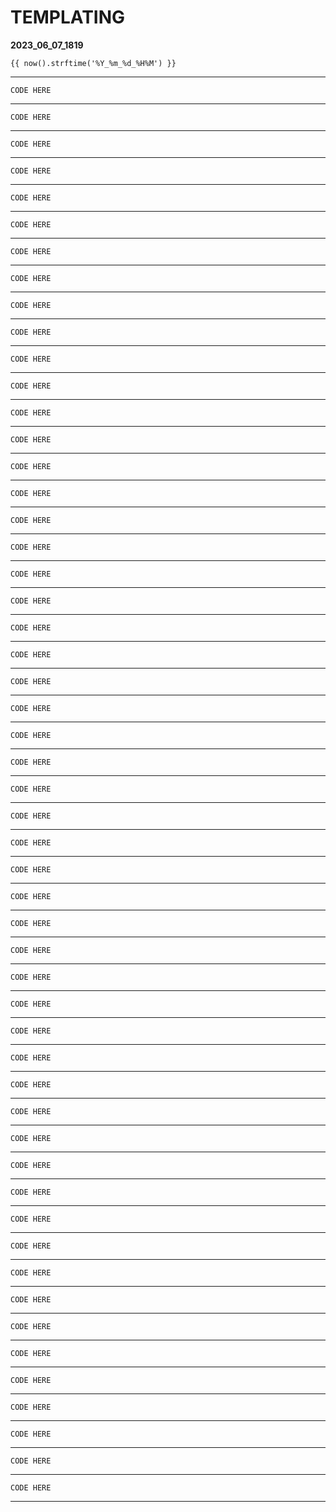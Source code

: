 # TEMPLATING

**2023_06_07_1819**
```
{{ now().strftime('%Y_%m_%d_%H%M') }}
```
___

```
CODE HERE
```
___

```
CODE HERE
```
___

```
CODE HERE
```
___

```
CODE HERE
```
___

```
CODE HERE
```
___

```
CODE HERE
```
___

```
CODE HERE
```
___

```
CODE HERE
```
___

```
CODE HERE
```
___

```
CODE HERE
```
___

```
CODE HERE
```
___

```
CODE HERE
```
___

```
CODE HERE
```
___

```
CODE HERE
```
___

```
CODE HERE
```
___

```
CODE HERE
```
___

```
CODE HERE
```
___

```
CODE HERE
```
___

```
CODE HERE
```
___

```
CODE HERE
```
___

```
CODE HERE
```
___

```
CODE HERE
```
___

```
CODE HERE
```
___

```
CODE HERE
```
___

```
CODE HERE
```
___

```
CODE HERE
```
___

```
CODE HERE
```
___

```
CODE HERE
```
___

```
CODE HERE
```
___

```
CODE HERE
```
___

```
CODE HERE
```
___

```
CODE HERE
```
___

```
CODE HERE
```
___

```
CODE HERE
```
___

```
CODE HERE
```
___

```
CODE HERE
```
___

```
CODE HERE
```
___

```
CODE HERE
```
___

```
CODE HERE
```
___

```
CODE HERE
```
___

```
CODE HERE
```
___

```
CODE HERE
```
___

```
CODE HERE
```
___

```
CODE HERE
```
___

```
CODE HERE
```
___

```
CODE HERE
```
___

```
CODE HERE
```
___

```
CODE HERE
```
___

```
CODE HERE
```
___

```
CODE HERE
```
___

```
CODE HERE
```
___

```
CODE HERE
```
___

```
CODE HERE
```
___
